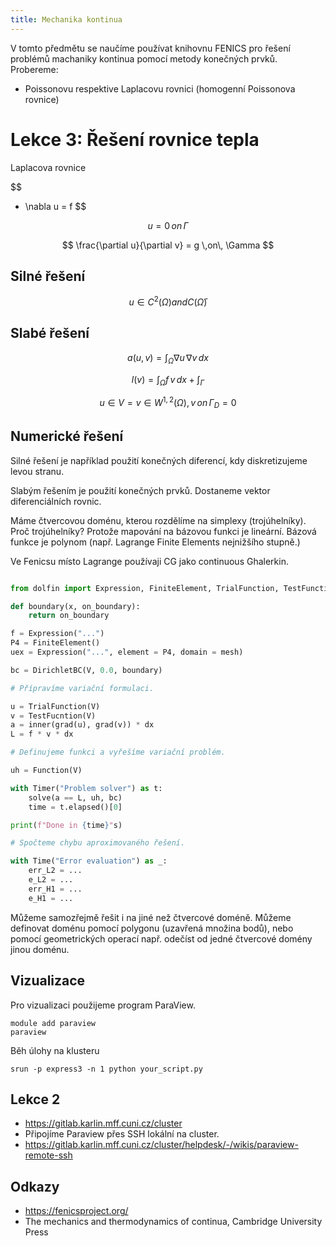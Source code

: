 ```yaml
---
title: Mechanika kontinua
---
```


V tomto předmětu se naučíme používat knihovnu FENICS pro řešení problémů machaniky kontinua pomocí
metody konečných prvků. Probereme:

- Poissonovu respektive Laplacovu rovnici (homogenní Poissonova rovnice)

# Lekce 3: Řešení rovnice tepla

Laplacova rovnice

$$
- \nabla u = f
$$

$$
u = 0 \,on\, \Gamma
$$

$$
\frac{\partial u}{\partial v} = g \,on\, \Gamma
$$

## Silné řešení

$$
u \in C^2 (\Omega) and C(\bar \Omega)
$$


## Slabé řešení

$$
a(u, v) = \int_{\Omega} \nabla u \, \nabla v \, dx
$$

$$
l(v) = \int_{\Omega} f\,v\,dx + \int_{\Gamma}
$$

$$
u \in V = {v \in W^{1,2}(\Omega), v \,on\, \Gamma_D = 0}
$$

## Numerické řešení

Silné řešení je například použití konečných diferencí, kdy diskretizujeme levou stranu.

Slabým řešením je použití konečných prvků.
Dostaneme vektor diferenciálních rovnic.

Máme čtvercovou doménu, kterou rozdělíme na simplexy (trojúhelníky).
Proč trojúhelníky? Protože mapování na bázovou funkci je lineární.
Bázová funkce je polynom (např. Lagrange Finite Elements nejnižšího stupně.)

Ve Fenicsu místo Lagrange používaji CG jako continuous Ghalerkin.


```python

from dolfin import Expression, FiniteElement, TrialFunction, TestFunction

def boundary(x, on_boundary):
    return on_boundary

f = Expression("...")
P4 = FiniteElement()
uex = Expression("...", element = P4, domain = mesh)

bc = DirichletBC(V, 0.0, boundary)

# Přípravíme variační formulaci.

u = TrialFunction(V)
v = TestFucntion(V)
a = inner(grad(u), grad(v)) * dx
L = f * v * dx

# Definujeme funkci a vyřešíme variační problém.

uh = Function(V)

with Timer("Problem solver") as t:
    solve(a == L, uh, bc)
    time = t.elapsed()[0]

print(f"Done in {time}"s)

# Spočteme chybu aproximovaného řešení.

with Time("Error evaluation") as _:
    err_L2 = ...
    e_L2 = ...
    err_H1 = ...
    e_H1 = ...
```

Můžeme samozřejmě řešit i na jiné než čtvercové doméně. Můžeme definovat doménu pomocí polygonu (uzavřená množina bodů), nebo pomocí geometrických operací např. odečíst od jedné čtvercové domény jinou doménu.



## Vizualizace

Pro vizualizaci použijeme program ParaView.

    module add paraview
    paraview


Běh úlohy na klusteru

    srun -p express3 -n 1 python your_script.py


## Lekce 2

- https://gitlab.karlin.mff.cuni.cz/cluster
- Připojíme Paraview přes SSH lokální na cluster.
- https://gitlab.karlin.mff.cuni.cz/cluster/helpdesk/-/wikis/paraview-remote-ssh


## Odkazy

- https://fenicsproject.org/
- The mechanics and thermodynamics of continua, Cambridge University Press